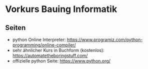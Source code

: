 # Vorkurs Bauing Informatik

## Seiten
- python Online Interpreter: https://www.programiz.com/python-programming/online-compiler/
- sehr ähnlicher Kurs in Buchform (kostenlos): https://automatetheboringstuff.com/
- offizielle python Seite: https://www.python.org/

